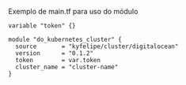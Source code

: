 Exemplo de main.tf para uso do módulo

```hcl
variable "token" {}

module "do_kubernetes_cluster" {
  source       = "kyfelipe/cluster/digitalocean"
  version      = "0.1.2"
  token        = var.token
  cluster_name = "cluster-name"
}
```
